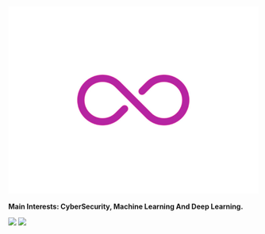![](infi.gif)


**Main Interests: CyberSecurity, Machine Learning And Deep Learning.**

[![](https://github-readme-stats.vercel.app/api?username=ch-ckmate&show_icons=true&include_all_commits=true&theme=vue)]()
[![](https://github-readme-stats.vercel.app/api/top-langs/?username=ch-ckmate&theme=vue)]()

